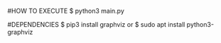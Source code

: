 #HOW TO EXECUTE
$ python3 main.py

#DEPENDENCIES
$ pip3 install graphviz
or
$ sudo apt install python3-graphviz
